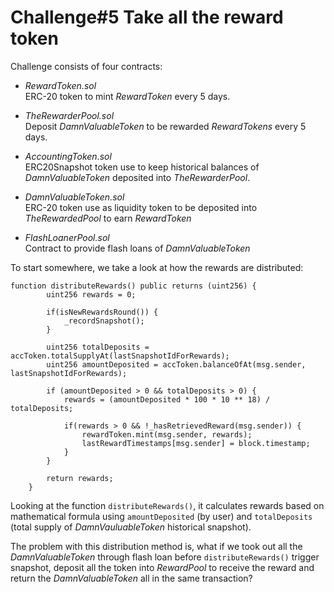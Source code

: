# Challenge#5 Take all the reward token

Challenge consists of four contracts:
- _RewardToken.sol_ <br/>
ERC-20 token to mint *RewardToken* every 5 days. 

- _TheRewarderPool.sol_ <br/>
Deposit *DamnValuableToken* to be rewarded *RewardTokens* every 5 days.

- _AccountingToken.sol_ <br/>
ERC20Snapshot token use to keep historical balances of *DamnValuableToken* deposited into _TheRewarderPool_.

- _DamnValuableToken.sol_ <br/>
ERC-20 token use as liquidity token to be deposited into _TheRewardedPool_ to earn *RewardToken*

- _FlashLoanerPool.sol_ <br/>
Contract to provide flash loans of *DamnValuableToken*

To start somewhere, we take a look at how the rewards are distributed:
```
function distributeRewards() public returns (uint256) {
        uint256 rewards = 0;

        if(isNewRewardsRound()) {
            _recordSnapshot();
        }        
        
        uint256 totalDeposits = accToken.totalSupplyAt(lastSnapshotIdForRewards);
        uint256 amountDeposited = accToken.balanceOfAt(msg.sender, lastSnapshotIdForRewards);

        if (amountDeposited > 0 && totalDeposits > 0) {
            rewards = (amountDeposited * 100 * 10 ** 18) / totalDeposits;

            if(rewards > 0 && !_hasRetrievedReward(msg.sender)) {
                rewardToken.mint(msg.sender, rewards);
                lastRewardTimestamps[msg.sender] = block.timestamp;
            }
        }

        return rewards;     
    }
```
Looking at the function `distributeRewards()`, it calculates rewards based on mathematical formula using `amountDeposited` (by user) and `totalDeposits` (total supply of *DamnVauluableToken* historical snapshot).

The problem with this distribution method is, what if we took out all the *DamnValuableToken* through flash loan before `distributeRewards()` trigger snapshot, deposit all the token into *RewardPool* to receive the reward and return the *DamnValuableToken* all in the same transaction?




